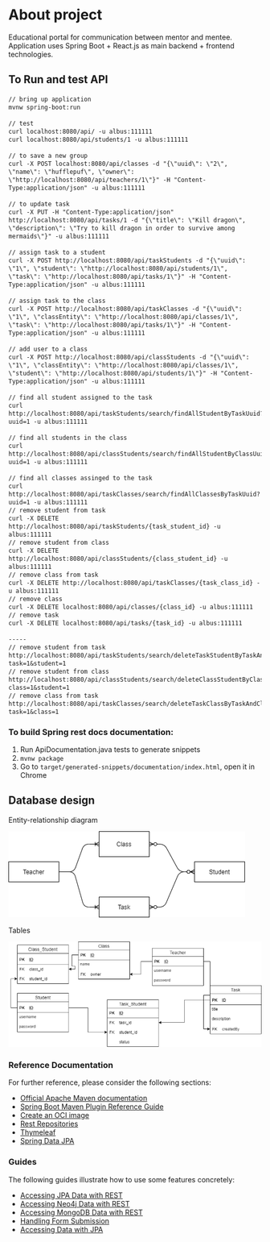 # About project

Educational portal for communication between mentor and mentee.
Application uses Spring Boot + React.js as main backend + frontend technologies.

## To Run and test API
```shell script
// bring up application
mvnw spring-boot:run

// test
curl localhost:8080/api/ -u albus:111111 
curl localhost:8080/api/students/1 -u albus:111111

// to save a new group
curl -X POST localhost:8080/api/classes -d "{\"uuid\": \"2\", \"name\": \"hufflepuf\", \"owner\": \"http://localhost:8080/api/teachers/1\"}" -H "Content-Type:application/json" -u albus:111111

// to update task 
curl -X PUT -H "Content-Type:application/json" http://localhost:8080/api/tasks/1 -d "{\"title\": \"Kill dragon\", \"description\": \"Try to kill dragon in order to survive among mermaids\"}" -u albus:111111

// assign task to a student
curl -X POST http://localhost:8080/api/taskStudents -d "{\"uuid\": \"1\", \"student\": \"http://localhost:8080/api/students/1\", \"task\": \"http://localhost:8080/api/tasks/1\"}" -H "Content-Type:application/json" -u albus:111111

// assign task to the class
curl -X POST http://localhost:8080/api/taskClasses -d "{\"uuid\": \"1\", \"classEntity\": \"http://localhost:8080/api/classes/1\", \"task\": \"http://localhost:8080/api/tasks/1\"}" -H "Content-Type:application/json" -u albus:111111

// add user to a class
curl -X POST http://localhost:8080/api/classStudents -d "{\"uuid\": \"1\", \"classEntity\": \"http://localhost:8080/api/classes/1\", \"student\": \"http://localhost:8080/api/students/1\"}" -H "Content-Type:application/json" -u albus:111111

// find all student assigned to the task
curl http://localhost:8080/api/taskStudents/search/findAllStudentByTaskUuid?uuid=1 -u albus:111111

// find all students in the class
curl http://localhost:8080/api/classStudents/search/findAllStudentByClassUuid?uuid=1 -u albus:111111

// find all classes assinged to the task
curl http://localhost:8080/api/taskClasses/search/findAllClassesByTaskUuid?uuid=1 -u albus:111111
// remove student from task
curl -X DELETE http://localhost:8080/api/taskStudents/{task_student_id} -u albus:111111
// remove student from class
curl -X DELETE http://localhost:8080/api/classStudents/{class_student_id} -u albus:111111
// remove class from task
curl -X DELETE http://localhost:8080/api/taskClasses/{task_class_id} -u albus:111111
// remove class
curl -X DELETE localhost:8080/api/classes/{class_id} -u albus:111111
// remove task
curl -X DELETE localhost:8080/api/tasks/{task_id} -u albus:111111

-----
// remove student from task
http://localhost:8080/api/taskStudents/search/deleteTaskStudentByTaskAndStudent?task=1&student=1
// remove student from class
http://localhost:8080/api/classStudents/search/deleteClassStudentByClassAndStudent?class=1&student=1
// remove class from task
http://localhost:8080/api/taskClasses/search/deleteTaskClassByTaskAndClass?task=1&class=1

```

### To build Spring rest docs documentation:

1. Run ApiDocumentation.java tests to generate snippets
2. `mvnw package`
3. Go to `target/generated-snippets/documentation/index.html`, open it in Chrome

## Database design
Entity-relationship diagram
 
![database](docs/img/database/e-r.png)

Tables
 
![database](docs/img/database/database.png)


### Reference Documentation
For further reference, please consider the following sections:

* [Official Apache Maven documentation](https://maven.apache.org/guides/index.html)
* [Spring Boot Maven Plugin Reference Guide](https://docs.spring.io/spring-boot/docs/2.4.3/maven-plugin/reference/html/)
* [Create an OCI image](https://docs.spring.io/spring-boot/docs/2.4.3/maven-plugin/reference/html/#build-image)
* [Rest Repositories](https://docs.spring.io/spring-boot/docs/2.4.3/reference/htmlsingle/#howto-use-exposing-spring-data-repositories-rest-endpoint)
* [Thymeleaf](https://docs.spring.io/spring-boot/docs/2.4.3/reference/htmlsingle/#boot-features-spring-mvc-template-engines)
* [Spring Data JPA](https://docs.spring.io/spring-boot/docs/2.4.3/reference/htmlsingle/#boot-features-jpa-and-spring-data)

### Guides
The following guides illustrate how to use some features concretely:

* [Accessing JPA Data with REST](https://spring.io/guides/gs/accessing-data-rest/)
* [Accessing Neo4j Data with REST](https://spring.io/guides/gs/accessing-neo4j-data-rest/)
* [Accessing MongoDB Data with REST](https://spring.io/guides/gs/accessing-mongodb-data-rest/)
* [Handling Form Submission](https://spring.io/guides/gs/handling-form-submission/)
* [Accessing Data with JPA](https://spring.io/guides/gs/accessing-data-jpa/)

